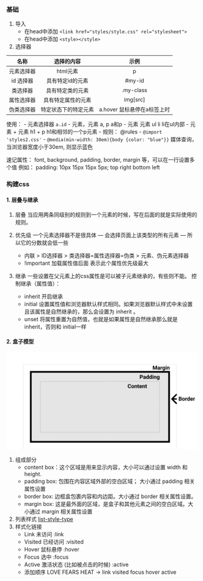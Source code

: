 ### 基础
1. 导入
   - 在head中添加 ```<link href="styles/style.css" rel="stylesheet">```
   - 在head中添加 ```<style></style>```
2. 选择器


名称 | 选择的内容 | 示例
:-: | :-: | :-: 
元素选择器 | html元素 | p
id 选择器 | 具有特定id的元素  | #my-id
类选择器  | 具有特定类的元素 | .my-class
属性选择器 | 具有特定属性的元素 | img[src]
伪类选择器  | 特定状态下的特定元素 | a.hover 鼠标悬停在a标签上时

使用：
    - 元素选择器 ```a.id```
    - 元素，元素 a, p   a和p
    - 元素 元素  ul li   li在ul内部
    - 元素 + 元素 h1 + p   h1和相邻的一个p元素
    - 规则： @rules
        - ```@import 'styles2.css'```
        - ```@media(min-width: 30em){body {color: "blue"}}```  媒体查询， 当浏览器宽度小于30em, 则显示蓝色
 
速记属性： font, background, padding, border, margin 等，可以在一行设置多个值
例如： padding: 10px 15px 15px 5px;  top right bottom left

### 构建css
#### 1. 层叠与继承

1. 层叠 当应用两条同级别的规则到一个元素的时候，写在后面的就是实际使用的规则。
2. 优先级 一个元素选择器不是很具体 — 会选择页面上该类型的所有元素 — 所以它的分数就会低一些
   - 内联 > ID选择器 > 类选择器=属性选择器=伪类 > 元素、伪元素选择器
   - !important 加载属性值后面 表示此个属性优先级最大

3. 继承 一些设置在父元素上的css属性是可以被子元素继承的，有些则不能。
   控制继承（属性值）：
    - inherit 开启继承
    - initial 设置属性值和浏览器默认样式相同。如果浏览器默认样式中未设置且该属性是自然继承的，那么会设置为 inherit 。
    - unset 将属性重置为自然值，也就是如果属性是自然继承那么就是 inherit，否则和 initial一样
#### 2. 盒子模型
![avator](image/box.png)

1. 组成部分
   - content box：这个区域是用来显示内容，大小可以通过设置 width 和 height.
   - padding box: 包围在内容区域外部的空白区域； 大小通过 padding 相关属性设置
   - border box: 边框盒包裹内容和内边距。大小通过 border 相关属性设置。
   - margin box: 这是最外面的区域，是盒子和其他元素之间的空白区域。大小通过 margin 相关属性设置
2. 列表样式 [list-style-type](https://developer.mozilla.org/zh-CN/docs/Web/CSS/list-style-type)
3. 样式化链接
   - Link 未访问 :link
   - Visited 已经访问 :visited
   - Hover 鼠标悬停 :hover
   - Focus 选中 :focus
   - Active 激活状态 (比如被点击的时候) :active
   - 添加顺序 LOVE FEARS HEAT  -> link visited focus hover active